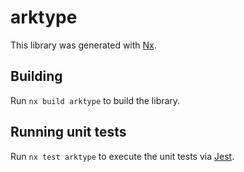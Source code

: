 # arktype

This library was generated with [Nx](https://nx.dev).

## Building

Run `nx build arktype` to build the library.

## Running unit tests

Run `nx test arktype` to execute the unit tests via [Jest](https://jestjs.io).
